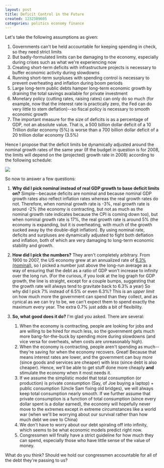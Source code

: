 ```yaml
---
layout: post
title: Deficit Control in the Future
created: 1232389605
categories: politics economy finance
---
```

Let's take the following assumptions as given:

1. Governments can't be held accountable for keeping spending in check, so they need strict limits
1. But badly-formulated limits can be damaging to the economy, especially during crises such as what we're experiencing now
1. Creating short-term deficits with infrastructure projects is necessary to buffer economic activity during slowdowns
1. Running short-term surpluses with spending control is necessary to prevent overheating and inflation during boom periods
1. Large long-term public debts hamper long-term economic growth by draining the total savings available for private investment
1. Monetary policy (cutting rates, raising rates) can only do so much (for example, now that the interest rate is practically zero, the Fed can do very little to stem deflation)--so fiscal policy is necessary to smooth economic growth
1. The important measure for the size of deficits is as a percentage of GDP, not an absolute value. That is, a 500 billion dollar deficit of a 10 Trillion dollar economy (5%) is worse than a 700 billion dollar deficit of a 20 trillion dollar economy (3.5%)

Hence I propose that the deficit limits be dynamically adjusted around the nominal growth rates of the same year (If the budget in question is for 2008, the limits will depend on the (projected) growth rate in 2008) according to the following schedule:

<img src="/system/files/deficitGuidelines.png" />

So now to answer a few questions:

1. <strong>Why did I pick nominal instead of real GDP growth to base deficit limits on?</strong> Simple--because deficits are nominal and because nominal GDP growth rates also reflect inflation rates whereas the real growth rates do not. Therefore, when nominal growth rate is -3%, real growth rate is around -2% (the economy is contracting, but not as much as the nominal growth rate indicates because the CPI is coming down too), but when nominal growth rate is 17%, the real growth rate is around 5% (the economy is expanding, but it is overheating, with much of the growth sucked away by the double-digit inflation). By using nominal rate, deficits and surpluses are dynamically adjusted to fight both deflation and inflation, both of which are very damaging to long-term economic stability and growth.
1. <strong>How did I pick the numbers?</strong> They aren't completely arbitrary. From 1900 to 2007, the US economy grew at an annualized rate of [6.3% (nominal)](http://www.measuringworth.com/growth/growth_plots.php?beginP[]=1900&amp;endP[]=2007&amp;US[]=NOMINALGDP), so I picked a number just above the long-run average as a way of ensuring that the debt as a ratio of GDP won't increase to infinity over the long run. (For the curious, if you look at the log graph for GDP growth, the line is straight, except for a couple bumps, suggesting that the growth rate will always tend to gravitate back to 6.3% a year) So why did I pick 7% instead of 6.5% or even 6.3%? This is an <em>upper limit</em> on how much more the government can spend than they collect, and as cynical as we can try to be, we can't expect them to spend exactly the maximum every year. The extra 0.7% just adds a bit of flexibility.
1. <strong>So, what good does it do?</strong> I'm glad you asked. There are several:

    1. When the economy is contracting, people are looking for jobs and are willing to be hired for much less, so the government gets much more bang-for-the-buck by spending more during slowdowns (and vice versa for overheats, when costs are unreasonably high).
    1. When the economy is contracting, people aren't spending as much--they're saving for when the economy recovers. Great! Because that means interest rates are lower, and the government can buy <em>more</em> (since goods and services are cheaper) with <em>less</em> (since debt is also cheaper). Hence, we'll be able to get stuff done more cheaply <strong>and</strong> stimulate the economy when it most needs it.
    1. If we assume the simplistic model that total consumption (or production) is private consumption (Say, of Joe buying a laptop) + public consumption (Uncle Sam fixing old bridges), we will always keep total consumption nearly smooth. If we further assume that private consumption is a function of total consumption (since every dollar spent is a dollar earned), the economy will hopefully never move to the extremes except in extreme circumstances like a world war (when we'll be worrying about our survival rather than how much debt we owe to China)
    1. We don't have to worry about our debt spiraling off into infinity, which seems to be what economic models predict right now.
    1. Congressmen will finally have a strict guideline for how much they can spend, especially those who have little sense of the value of money.

What do you think? Should we hold our congressmen accountable for all of the debt they're passing to us?
